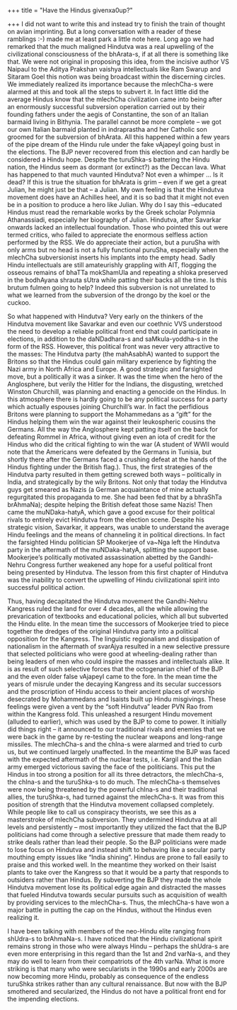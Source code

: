+++
title = "Have the Hindus givenxa0up?"

+++
I did not want to write this and instead try to finish the train of
thought on avian imprinting. But a long conversation with a reader of
these ramblings :-) made me at least park a little note here. Long ago
we had remarked that the much maligned Hindutva was a real upwelling of
the civilizational consciousness of the bhArata-s, if at all there is
something like that. We were not original in proposing this idea, from
the incisive author VS Naipaul to the Aditya Prakshan vaishya
intellectuals like Ram Swarup and Sitaram Goel this notion was being
broadcast within the discerning circles. We immediately realized its
importance because the mlechCha-s were alarmed at this and took all the
steps to subvert it. In fact little did the average Hindus know that the
mlechCha civilization came into being after an enormously successful
subversion operation carried out by their founding fathers under the
aegis of Constantine, the son of an Italian barmaid living in Bithynia.
The parallel cannot be more complete – we got our own Italian barmaid
planted in indraprastha and her Catholic son groomed for the subversion
of bhArata. All this happened within a few years of the pipe dream of
the Hindu rule under the fake vAjapeyI going bust in the elections. The
BJP never recovered from this election and can hardly be considered a
Hindu hope. Despite the turuShka-s battering the Hindu nation, the
Hindus seem as dormant (or extinct?) as the Deccan lava. What has
happened to that much vaunted Hindutva? Not even a whimper … Is it dead?
If this is true the situation for bhArata is grim – even if we get a
great Julian, he might just be that – a Julian. My own feeling is that
the Hindutva movement does have an Achilles heel, and it is so bad that
it might not even be in a position to produce a hero like Julian. Why do
I say this –educated Hindus must read the remarkable works by the Greek
scholar Polymnia Athanassiadi, especially her biography of Julian.
Hindutva, after Savarkar onwards lacked an intellectual foundation.
Those who pointed this out were termed critics, who failed to appreciate
the enormous selfless action performed by the RSS. We do appreciate
their action, but a puruSha with only arms but no head is not a fully
functional puruSha, especially when the mlechCha subversionist inserts
his implants into the empty head. Sadly Hindu intellectuals are still
amateurishly grappling with AIT, flogging the osseous remains of bhaTTa
mokShamUla and repeating a shloka preserved in the bodhAyana shrauta
sUtra while patting their backs all the time. Is this brutum fulmen
going to help? Indeed this subversion is not unrelated to what we
learned from the subversion of the drongo by the koel or the cuckoo.

So what happened with Hindutva? Very early on the thinkers of the
Hindutva movement like Savarkar and even our coethnic VVS understood the
need to develop a reliable political front end that could participate in
elections, in addition to the daNDadhara-s and saMkula-yoddha-s in the
form of the RSS. However, this political front was never very attractive
to the masses: The Hindutva party (the mahAsabhA) wanted to support the
Britons so that the Hindus could gain military experience by fighting
the Nazi army in North Africa and Europe. A good strategic and
farsighted move, but a politically it was a sinker. It was the time when
the hero of the Anglosphere, but verily the Hitler for the Indians, the
disgusting, wretched Winston Churchill, was planning and enacting a
genocide on the Hindus. In this atmosphere there is hardly going to be
any political success for a party which actually espouses joining
Churchill’s war. In fact the perfidious Britons were planning to support
the Mohammedans as a “gift” for the Hindus helping them win the war
against their leukospheric cousins the Germans. All the way the
Anglosphere kept patting itself on the back for defeating Rommel in
Africa, without giving even an iota of credit for the Hindus who did the
critical fighting to win the war (A student of WWII would note that the
Americans were defeated by the Germans in Tunisia, but shortly there
after the Germans faced a crushing defeat at the hands of the Hindus
fighting under the British flag.). Thus, the first strategies of the
Hindutva party resulted in them getting screwed both ways – politically
in India, and strategically by the wily Britons. Not only that today the
Hindutva guys get smeared as Nazis (a German acquaintance of mine
actually regurgitated this propaganda to me. She had been fed that by a
bhraShTa brAhmaNa); despite helping the British defeat those same
Nazis\! Then came the muNDaka-hatyA, which gave a good excuse for their
political rivals to entirely evict Hindutva from the election scene.
Despite his strategic vision, Savarkar, it appears, was unable to
understand the average Hindu feelings and the means of channeling it in
political directions. In fact the farsighted Hindu politician SP
Mookerjee of va\~Nga left the Hindutva party in the aftermath of the
muNDaka-hatyA, splitting the support base. Mookerjee’s politically
motivated assassination abetted by the Gandhi-Nehru Congress further
weakened any hope for a useful political front being presented by
Hindutva. The lesson from this first chapter of Hindutva was the
inability to convert the upwelling of Hindu civilizational spirit into
successful political action.

Thus, having decapitated the Hindutva movement the Gandhi-Nehru Kangress
ruled the land for over 4 decades, all the while allowing the
prevarication of textbooks and educational policies, which all but
subverted the Hindu elite. In the mean time the successors of Mookerjee
tried to piece together the dredges of the original Hindutva party into
a political opposition for the Kangress. The linguistic regionalism and
dissipation of nationalism in the aftermath of svarAjya resulted in a
new selective pressure that selected politicians who were good at
wheeling-dealing rather than being leaders of men who could inspire the
masses and intellectuals alike. It is as result of such selective forces
that the octogenarian chief of the BJP and the even older false vAjapeyI
came to the fore. In the mean time the years of misrule under the
decaying Kangress and its secular successors and the proscription of
Hindu access to their ancient places of worship desecrated by
Mohammedans and Isaists built up Hindu misgivings. These feelings were
given a vent by the “soft Hindutva” leader PVN Rao from within the
Kangress fold. This unleashed a resurgent Hindu movement (alluded to
earlier), which was used by the BJP to come to power. It initially did
things right – it announced to our traditional rivals and enemies that
we were back in the game by re-testing the nuclear weapons and
long-range missiles. The mlechCha-s and the chIna-s were alarmed and
tried to curb us, but we continued largely unaffected. In the meantime
the BJP was faced with the expected aftermath of the nuclear tests, i.e.
Kargil and the Indian army emerged victorious saving the face of the
politicians. This put the Hindus in too strong a position for all its
three detractors, the mlechCha-s, the chIna-s and the turuShka-s to do
much. The mlechCha-s themselves were now being threatened by the
powerful chIna-s and their traditional allies, the turuShka-s, had
turned against the mlechCha-s. It was from this position of strength
that the Hindutva movement collapsed completely. While people like to
call us conspiracy theorists, we see this as a masterstroke of mlechCha
subversion. They undermined Hindutva at all levels and persistently –
most importantly they utilized the fact that the BJP politicians had
come through a selective pressure that made them ready to strike deals
rather than lead their people. So the BJP politicians were made to lose
focus on Hindutva and instead shift to behaving like a secular party
mouthing empty issues like “India shining”. Hindus are prone to fall
easily to praise and this worked well. In the meantime they worked on
their Isaist plants to take over the Kangress so that it would be a
party that responds to outsiders rather than Hindus. By subverting the
BJP they made the whole Hindutva movement lose its political edge again
and distracted the masses that fueled Hindutva towards secular pursuits
such as acquisition of wealth by providing services to the mlechCha-s.
Thus, the mlechCha-s have won a major battle in putting the cap on the
Hindus, without the Hindus even realizing it.

I have been talking with members of the neo-Hindu elite ranging from
shUdra-s to brAhmaNa-s. I have noticed that the Hindu civilizational
spirit remains strong in those who were always Hindu – perhaps the
shUdra-s are even more enterprising in this regard than the 1st and 2nd
varNa-s, and they may do well to learn from their compatriots of the 4th
varNa. What is more striking is that many who were secularists in the
1990s and early 2000s are now becoming more Hindu, probably as
consequence of the endless turuShka strikes rather than any cultural
renaissance. But now with the BJP smothered and secularized, the Hindus
do not have a political front end for the impending elections.
